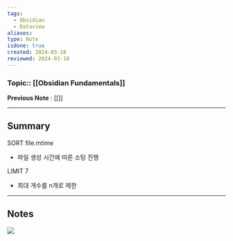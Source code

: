 ```yaml
---
tags:
  - Obsidian
  - Dataview
aliases: 
type: Note
isdone: true
created: 2024-03-18
reviewed: 2024-03-18
---
```

### Topic:: [[Obsidian Fundamentals]]
**Previous Note** : [[]]

- - -
## Summary

SORT file.mtime 
- 파일 생성 시간에 따른 소팅 진행 

LIMIT 7
- 최대 개수를 n개로 제한

- - -

## Notes

![](https://i.imgur.com/zM7TdbP.png)
